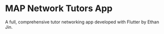 # MAP Network Tutors App
A full, comprehensive tutor networking app developed with Flutter by Ethan Jin.
